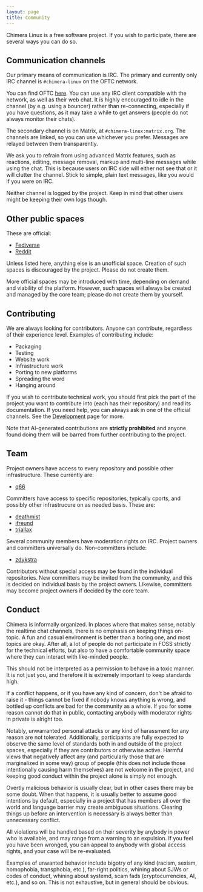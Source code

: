 ```yaml
---
layout: page
title: Community
---
```


Chimera Linux is a free software project. If you wish to participate, there
are several ways you can do so.

## Communication channels

Our primary means of communication is IRC. The primary and currently only
IRC channel is `#chimera-linux` on the OFTC network.

You can find OFTC [here](https://oftc.net). You can use any IRC client
compatible with the network, as well as their web chat. It is highly
encouraged to idle in the channel (by e.g. using a bouncer) rather than
re-connecting, especially if you have questions, as it may take a while
to get answers (people do not always monitor their chats).

The secondary channel is on Matrix, at `#chimera-linux:matrix.org`. The channels
are linked, so you can use whichever you prefer. Messages are relayed between
them transparently.

We ask you to refrain from using advanced Matrix features, such as reactions,
editing, message removal, markup and multi-line messages while using the chat.
This is because users on IRC side will either not see that or it will clutter
the channel. Stick to simple, plain text messages, like you would if you were
on IRC.

Neither channel is logged by the project. Keep in mind that other users might
be keeping their own logs though.

## Other public spaces

These are official:

* [Fediverse](https://floss.social/@chimera_linux)
* [Reddit](https://www.reddit.com/r/chimeralinux)

Unless listed here, anything else is an unofficial space. Creation of such
spaces is discouraged by the project. Please do not create them.

More official spaces may be introduced with time, depending on demand and
viability of the platform. However, such spaces will always be created and
managed by the core team; please do not create them by yourself.

## Contributing

We are always looking for contributors. Anyone can contribute, regardless
of their experience level. Examples of contributing include:

* Packaging
* Testing
* Website work
* Infrastructure work
* Porting to new platforms
* Spreading the word
* Hanging around

If you wish to contribute technical work, you should first pick the part
of the project you want to contribute into (each has their repository)
and read its documentation. If you need help, you can always ask in one
of the official channels. See the [Development](/development) page for more.

Note that AI-generated contributions are **strictly prohibited** and anyone
found doing them will be barred from further contributing to the project.

## Team

Project owners have access to every repository and possible other
infrastructure. These currently are:

* [q66](https://github.com/q66)

Committers have access to specific repositories, typically cports, and
possibly other infrastrucure on as needed basis. These are:

* [deathmist](https://github.com/JamiKettunen)
* [ifreund](https://github.com/ifreund)
* [triallax](https://github.com/triallax)

Several community members have moderation rights on IRC. Project owners
and committers universally do. Non-committers include:

* [zdykstra](https://github.com/zdykstra)

Contributors without special access may be found in the individual
repositories. New committers may be invited from the community,
and this is decided on individual basis by the project owners.
Likewise, committers may become project owners if decided by the
core team.

## Conduct

Chimera is informally organized. In places where that makes sense, notably
the realtime chat channels, there is no emphasis on keeping things on-topic.
A fun and casual environment is better than a boring one, and most topics
are okay. After all, a lot of people do not participate in FOSS strictly
for the technical efforts, but also to have a comfortable community space
where they can interact with like-minded people.

This should not be interpreted as a permission to behave in a toxic manner.
It is not just you, and therefore it is extremely important to keep standards
high.

If a conflict happens, or if you have any kind of concern, don't be afraid to
raise it - things cannot be fixed if nobody knows anything is wrong, and
bottled up conflicts are bad for the community as a whole. If you for some
reason cannot do that in public, contacting anybody with moderator rights
in private is alright too.

Notably, unwarranted personal attacks or any kind of harassment for any reason
are not tolerated. Additionally, participants are fully expected to observe the
same level of standards both in and outside of the project spaces, especially if
they are contributors or otherwise active. Harmful views that negatively affect
any (and particularly those that are marginalized in some way) group of people
(this does not include those intentionally causing harm themselves) are not
welcome in the project, and keeping good conduct within the project alone is
simply not enough.

Overtly malicious behavior is usually clear, but in other cases there may be
some doubt. When that happens, it is usually better to assume good intentions
by default, especially in a project that has members all over the world and
language barrier may create ambiguous situations. Clearing things up before
an intervention is necessary is always better than unnecessary conflict.

All violations will be handled based on their severity by anybody in power who
is available, and may range from a warning to an expulsion. If you feel you
have been wronged, you can appeal to anybody with global access rights, and
your case will be re-evaluated.

Examples of unwanted behavior include bigotry of any kind (racism, sexism,
homophobia, transphobia, etc.), far-right politics, whining about SJWs or
codes of conduct, whining about systemd, scam fads (cryptocurrencies, AI,
etc.), and so on. This is not exhaustive, but in general should be obvious.
